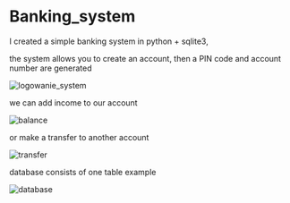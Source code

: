 # Banking_system
I created a simple banking system in python + sqlite3,

the system allows you to create an account, then a PIN code and account number are generated

![logowanie_system](https://user-images.githubusercontent.com/72728316/151700245-199e7397-c8ce-4f13-b719-aec04f1368fa.PNG)

we can add income to our account 

![balance](https://user-images.githubusercontent.com/72728316/151700249-b2badb6c-396c-4897-a3b8-42d253e0fb65.PNG)

or make a transfer to another account

![transfer](https://user-images.githubusercontent.com/72728316/151700252-3196d0d2-3843-4206-98d4-c40b261892cb.PNG)

database consists of one table 
example

![database](https://user-images.githubusercontent.com/72728316/151700380-79e38706-93e0-4245-9542-1b0d55d53a2e.PNG)
